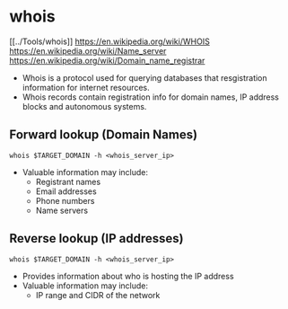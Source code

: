 # whois
[[../Tools/whois]]
https://en.wikipedia.org/wiki/WHOIS
https://en.wikipedia.org/wiki/Name_server
https://en.wikipedia.org/wiki/Domain_name_registrar

- Whois is a protocol used for querying databases that resgistration information for internet resources.
- Whois records contain registration info for domain names, IP address blocks and autonomous systems.


## Forward lookup (Domain Names)

	whois $TARGET_DOMAIN -h <whois_server_ip>

- Valuable information may include:
	- Registrant names
	- Email addresses
	- Phone numbers
	- Name servers

## Reverse lookup (IP addresses)

	whois $TARGET_DOMAIN -h <whois_server_ip>

- Provides information about who is hosting the IP address
- Valuable information may include:
	-  IP range and  CIDR of the network


